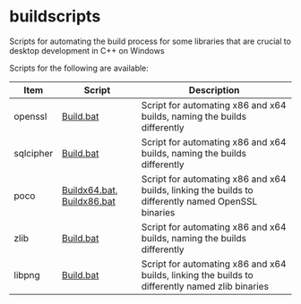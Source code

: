 # buildscripts
Scripts for automating the build process for some libraries that are crucial to desktop development in C++ on Windows

Scripts for the following are available:

Item           | Script      | Description
-------------- | ----------- | -----------------------------------------------------------------------
openssl        | [Build.bat](https://github.com/alecmus/buildscripts/blob/master/openssl/scripts/Build.bat)   | Script for automating x86 and x64 builds, naming the builds differently
sqlcipher      | [Build.bat](https://github.com/alecmus/buildscripts/blob/master/sqlcipher/scripts/Build.bat)   | Script for automating x86 and x64 builds, naming the builds differently
poco           | [Buildx64.bat](https://github.com/alecmus/buildscripts/blob/master/poco/scripts/Buildx64.bat), [Buildx86.bat](https://github.com/alecmus/buildscripts/blob/master/poco/scripts/Buildx86.bat)   | Script for automating x86 and x64 builds, linking the builds to differently named OpenSSL binaries
zlib           | [Build.bat](https://github.com/alecmus/buildscripts/blob/master/zlib/scripts/Build.bat)  | Script for automating x86 and x64 builds, naming the builds differently
libpng         | [Build.bat](https://github.com/alecmus/buildscripts/blob/master/libpng/scripts/Build.bat)  | Script for automating x86 and x64 builds, linking the builds to differently named zlib binaries
